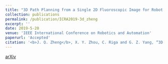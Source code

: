 ```yaml
---
title: "3D Path Planning from a Single 2D Fluoroscopic Image for Robot Assisted Fenestrated Endovascular Aortic Repair"
collection: publications
permalink: /publication/ICRA2019-3d_zheng
excerpt: ''
date: 2019-5-20
venue: 'IEEE International Conference on Robotics and Automation'
paperurl: 'Accepted'
citation: '<b>J. Q. Zheng</b>, X. Y. Zhou, C. Riga and G. Z. Yang, “3D Path Planning from a Single 2D Fluoroscopic Image for Robot Assisted Fenestrated Endovascular Aortic Repair”, arXiv preprint arXiv:1809.05955, 2018.'
---
```

[arXiv](https://arxiv.org/pdf/1809.05955.pdf)
